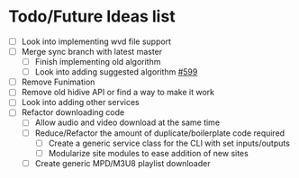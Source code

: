# Todo/Future Ideas list

- [ ] Look into implementing wvd file support
- [ ] Merge sync branch with latest master
  - [ ] Finish implementing old algorithm
  - [ ] Look into adding suggested algorithm [#599](https://github.com/anidl/multi-downloader-nx/issues/599)
- [ ] Remove Funimation
- [ ] Remove old hidive API or find a way to make it work
- [ ] Look into adding other services
- [ ] Refactor downloading code
  - [ ] Allow audio and video download at the same time
  - [ ] Reduce/Refactor the amount of duplicate/boilerplate code required
    - [ ] Create a generic service class for the CLI with set inputs/outputs
    - [ ] Modularize site modules to ease addition of new sites
  - [ ] Create generic MPD/M3U8 playlist downloader
